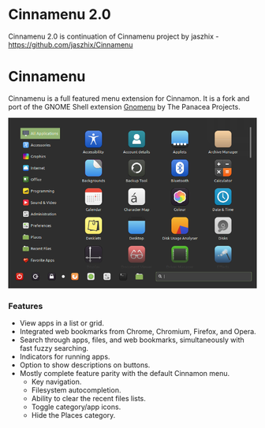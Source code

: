 Cinnamenu 2.0 
========

Cinnamenu 2.0 is continuation of Cinnamenu project by jaszhix - https://github.com/jaszhix/Cinnamenu


Cinnamenu
========

Cinnamenu is a full featured menu extension for Cinnamon. It is a fork and port of the GNOME Shell extension [Gnomenu](https://github.com/The-Panacea-Projects/gnomenu) by The Panacea Projects.

![screenshot](https://raw.githubusercontent.com/linuxmint/cinnamon-spices-applets/740173f04fd316a4d4950f95c6c2389d7966b8da/Cinnamenu%40json/screenshot.png)

### Features

 * View apps in a list or grid.
 * Integrated web bookmarks from Chrome, Chromium, Firefox, and Opera.
 * Search through apps, files, and web bookmarks, simultaneously with fast fuzzy searching.
 * Indicators for running apps.
 * Option to show descriptions on buttons.
 * Mostly complete feature parity with the default Cinnamon menu.
   * Key navigation.
   * Filesystem autocompletion.
   * Ability to clear the recent files lists.
   * Toggle category/app icons.
   * Hide the Places category.